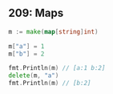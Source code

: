 ## 209: Maps

```go
m := make(map[string]int)

m["a"] = 1
m["b"] = 2

fmt.Println(m) // [a:1 b:2]
delete(m, "a")
fmt.Println(m) // [b:2]
```
